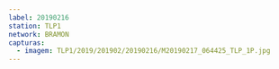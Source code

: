 ```yaml
---
label: 20190216
station: TLP1
network: BRAMON
capturas:
  - imagem: TLP1/2019/201902/20190216/M20190217_064425_TLP_1P.jpg
---
```

